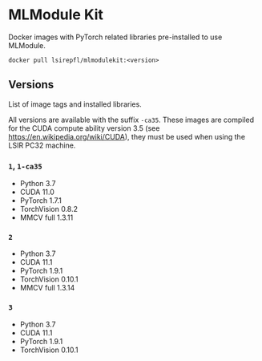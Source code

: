# MLModule Kit

Docker images with PyTorch related libraries pre-installed to use MLModule.

```
docker pull lsirepfl/mlmodulekit:<version>
```

## Versions

List of image tags and installed libraries.

All versions are available with the suffix `-ca35`. 
These images are compiled for the CUDA compute ability version 3.5 (see https://en.wikipedia.org/wiki/CUDA), 
they must be used when using the LSIR PC32 machine.

### `1`, `1-ca35`

* Python 3.7
* CUDA 11.0
* PyTorch 1.7.1
* TorchVision 0.8.2
* MMCV full 1.3.11

### `2`

* Python 3.7
* CUDA 11.1
* PyTorch 1.9.1
* TorchVision 0.10.1
* MMCV full 1.3.14

### `3`

* Python 3.7
* CUDA 11.1
* PyTorch 1.9.1
* TorchVision 0.10.1
